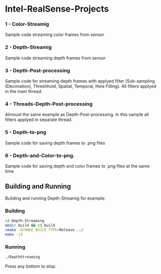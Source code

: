 # Intel-RealSense-Projects

### 1 - Color-Streamig
Sample code streaming color frames from sensor

### 2 - Depth-Streamig
Sample code streaming depth frames from sensor

### 3 - Depth-Post-processing
Sample code for streaming depth frames with applyed filter (Sub-sampling (Decimation), Threshhold, Spatial, Temporal, Hole Filling). All filters applyed in the main thread.

### 4 - Threads-Depth-Post-processing
Almoust the same example as Depth-Post-processing. In this sample all filters applyed in separate thread.

### 5 - Depth-to-png
Sample code for saving depth frames to .png files

### 6 - Depth-and-Color-to-png.
Sample code for saving depth and color frames to .png files at the same time

## Building and Running
Building and running Depth-Streamig for example:

### Building
```sh
cd Depth-Streaming
mkdir build && cd build
cmake -DCMAKE_BUILD_TYPE=Release ../
make -j4
```

### Running 
```sh
./DepthStreaming 
```
Press any bottom to stop.
